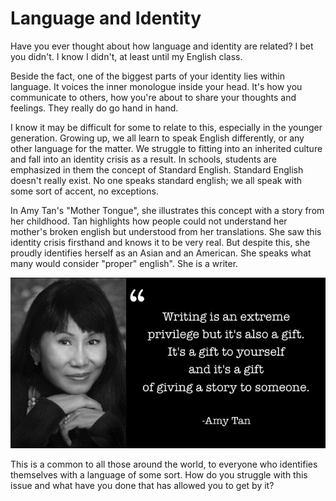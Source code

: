 # Language and Identity

Have you ever thought about how language and identity are related? I bet you didn't. I know I didn't, at least until my English class.

Beside the fact, one of the biggest parts of your identity lies within language. It voices the inner monologue inside your head. It's how you communicate to others, how you're about to share your thoughts and feelings. They really do go hand in hand.

I know it may be difficult for some to relate to this, especially in the younger generation. Growing up, we all learn to speak English differently, or any other language for the matter. We struggle to fitting into an inherited culture and fall into an identity crisis as a result. In schools, students are emphasized in them the concept of Standard English. Standard English doesn't really exist. No one speaks standard english; we all speak with some sort of accent, no exceptions.

In Amy Tan's "Mother Tongue", she illustrates this concept with a story from her childhood. Tan highlights how people could not understand her mother's broken english but understood from her translations. She saw this identity crisis firsthand and knows it to be very real. But despite this, she proudly identifies herself as an Asian and an American. She speaks what many would consider "proper" english". She is a writer.

![](mtongue.png)

This is a common to all those around the world, to everyone who identifies themselves with a language of some sort. How do you struggle with this issue and what have you done that has allowed you to get by it?
